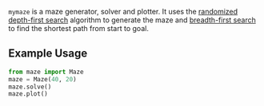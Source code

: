 `mymaze` is a maze generator, solver and plotter. It uses the [randomized depth-first search](https://en.wikipedia.org/wiki/Maze_generation_algorithm#Randomized_depth-first_search) algorithm to generate the maze and [breadth-first search](https://en.wikipedia.org/wiki/Breadth-first_search) to find the shortest path from start to goal.

Example Usage
-------------
```python
from maze import Maze
maze = Maze(40, 20)
maze.solve()
maze.plot()
```
